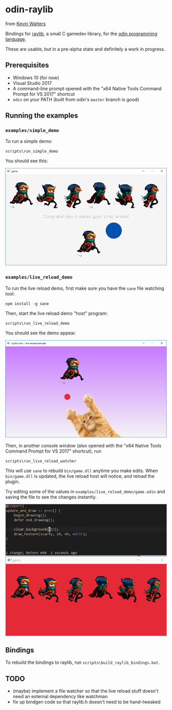 # odin-raylib

from [Kevin Watters](https://kev.town)

Bindings for [raylib](http://www.raylib.com), a small C gamedev library, for the [odin programming language](https://odin.handmade.network/).

These are usable, but in a pre-alpha state and definitely a work in progress.

## Prerequisites

- Windows 10 (for now)
- Visual Studio 2017
- A command-line prompt opened with the "x64 Native Tools Command Prompt for VS 2017" shortcut
- `odin` on your PATH (built from odin's `master` branch is good)

## Running the examples

### `examples/simple_demo`

To run a simple demo:

```
scripts\run_simple_demo
```

You should see this:

![a screenshot of a simple demo](resources/screenshots/example_simple_demo.png)

### `examples/live_reload_demo`

To run the live reload demo, first make sure you have the `sane` file watching tool:

```
npm install -g sane
```

Then, start the live reload demo "host" program:

```
scripts\run_live_reload_demo
```

You should see the demo appear.

![a screenshot of the live reload demo](resources/screenshots/example_live_reload.png)

Then, in another console window (also opened with the "x64 Native Tools Command Prompt for VS 2017" shortcut), run

```
scripts\run_live_reload_watcher
```

This will use `sane` to rebuild `bin/game.dll` anytime you make edits. When `bin/game.dll` is updated, the live reload host
will notice, and reload the plugin.

Try editing some of the values in `examples/live_reload_demo/game.odin` and saving the file to see the changes instantly.

![live reload example](resources/live-reload.gif)

## Bindings

To rebuild the bindings to raylib, run `scripts\build_raylib_bindings.bat`.

## TODO

- (maybe) implement a file watcher so that the live reload stuff doesn't need an external dependency like watchman
- fix up bindgen code so that raylib.h doesn't need to be hand-tweaked
